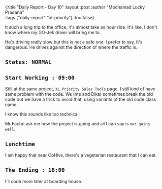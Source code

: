{:title "Daily Report - Day 10"
 :layout :post
 :author "Mochamad Lucky Pradana"   
 :tags  ["daily-report" "xl-priority"]
 :toc false}

It such a long trip to the office, it's almost take an hour ride. It's like, I don't know where my GO-Jek driver will bring me to.

He's driving really slow but this is not a safe one. I prefer to say, It's dangerous. He drives against the direction of where the traffic is.

## `Status: NORMAL`

## `Start Working : 09:00`
Still at the same project, `XL Priority Sales Tools` page. I still kind of have same problem with the code. We (me and Dika) sometimes break the old code but we have a trick to avoid that, using variants of the old code class name.

I know this sounds like too technical. 

Mr Fachri ask me how the project is going and all I can say is `not going well`.

## `Lunchtime`

I am happy that near CoHive, there's a vegetarian restaurant that I can eat. 
  
## `The Ending : 18:00` 

I'll code more later at boarding house.
